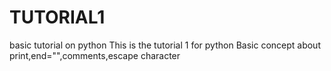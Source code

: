 # TUTORIAL1
basic tutorial on python
This is the tutorial 1 for python
Basic concept about print,end="",comments,escape character
